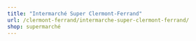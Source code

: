 ```yaml
---
title: "Intermarché Super Clermont-Ferrand"
url: /clermont-ferrand/intermarche-super-clermont-ferrand/
shop: supermarché
---
```

